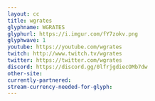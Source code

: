 ```yaml
---
layout: cc
title: wgrates
glyphname: WGRATES
glyphurl: https://i.imgur.com/fY7zokv.png
glyphwave: 1
youtube: https://youtube.com/wgrates
twitch: http://www.twitch.tv/wgrates
twitter: https://twitter.com/wgrates
discord: https://discord.gg/0lfrjgdiecOMb7dw
other-site: 
currently-partnered: 
stream-currency-needed-for-glyph: 
---
```


